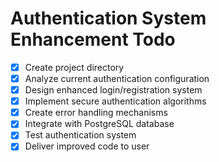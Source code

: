 # Authentication System Enhancement Todo

- [x] Create project directory
- [x] Analyze current authentication configuration
- [x] Design enhanced login/registration system
- [x] Implement secure authentication algorithms
- [x] Create error handling mechanisms
- [x] Integrate with PostgreSQL database
- [x] Test authentication system
- [x] Deliver improved code to user
